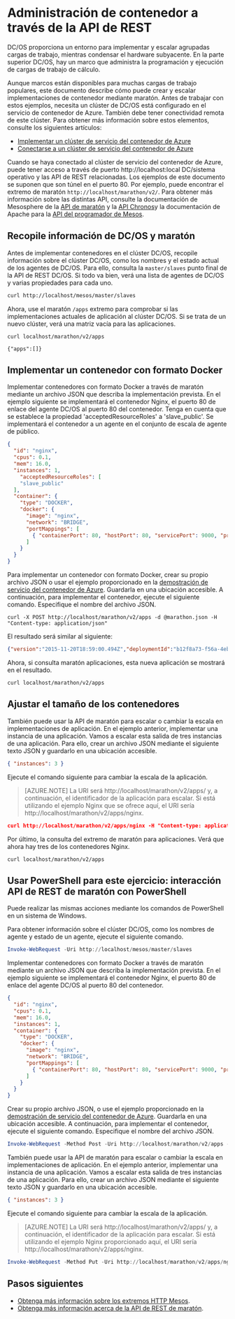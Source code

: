 <properties
   pageTitle="Administración de contenedores de servicio de contenedor Azure a través de la API de REST | Microsoft Azure"
   description="Implementar contenedores a un clúster de Azure contenedor servicio Mesos mediante la API de REST de maratón."
   services="container-service"
   documentationCenter=""
   authors="neilpeterson"
   manager="timlt"
   editor=""
   tags="acs, azure-container-service"
   keywords="Docker, contenedores, Micro-services, Mesos, Azure"/>

<tags
   ms.service="container-service"
   ms.devlang="na"
   ms.topic="get-started-article"
   ms.tgt_pltfrm="na"
   ms.workload="na"
   ms.date="09/13/2016"
   ms.author="timlt"/>

# <a name="container-management-through-the-rest-api"></a>Administración de contenedor a través de la API de REST

DC/OS proporciona un entorno para implementar y escalar agrupadas cargas de trabajo, mientras condensar el hardware subyacente. En la parte superior DC/OS, hay un marco que administra la programación y ejecución de cargas de trabajo de cálculo.

Aunque marcos están disponibles para muchas cargas de trabajo populares, este documento describe cómo puede crear y escalar implementaciones de contenedor mediante maratón. Antes de trabajar con estos ejemplos, necesita un clúster de DC/OS está configurado en el servicio de contenedor de Azure. También debe tener conectividad remota de este clúster. Para obtener más información sobre estos elementos, consulte los siguientes artículos:

- [Implementar un clúster de servicio del contenedor de Azure](container-service-deployment.md)
- [Conectarse a un clúster de servicio del contenedor de Azure](container-service-connect.md)

Cuando se haya conectado al clúster de servicio del contenedor de Azure, puede tener acceso a través de puerto http://localhost:local DC/sistema operativo y las API de REST relacionadas. Los ejemplos de este documento se suponen que son túnel en el puerto 80. Por ejemplo, puede encontrar el extremo de maratón `http://localhost/marathon/v2/`. Para obtener más información sobre las distintas API, consulte la documentación de Mesosphere de la [API de maratón](https://mesosphere.github.io/marathon/docs/rest-api.html) y la [API Chronos](https://mesos.github.io/chronos/docs/api.html)y la documentación de Apache para la [API del programador de Mesos](http://mesos.apache.org/documentation/latest/scheduler-http-api/).

## <a name="gather-information-from-dcos-and-marathon"></a>Recopile información de DC/OS y maratón

Antes de implementar contenedores en el clúster DC/OS, recopile información sobre el clúster DC/OS, como los nombres y el estado actual de los agentes de DC/OS. Para ello, consulta la `master/slaves` punto final de la API de REST DC/OS. Si todo va bien, verá una lista de agentes de DC/OS y varias propiedades para cada uno.

```bash
curl http://localhost/mesos/master/slaves
```

Ahora, use el maratón `/apps` extremo para comprobar si las implementaciones actuales de aplicación al clúster DC/OS. Si se trata de un nuevo clúster, verá una matriz vacía para las aplicaciones.

```
curl localhost/marathon/v2/apps

{"apps":[]}
```

## <a name="deploy-a-docker-formatted-container"></a>Implementar un contenedor con formato Docker

Implementar contenedores con formato Docker a través de maratón mediante un archivo JSON que describa la implementación prevista. En el ejemplo siguiente se implementará el contenedor Nginx, el puerto 80 de enlace del agente DC/OS al puerto 80 del contenedor. Tenga en cuenta que se establece la propiedad 'acceptedResourceRoles' a 'slave_public'. Se implementará el contenedor a un agente en el conjunto de escala de agente de público.

```json
{
  "id": "nginx",
  "cpus": 0.1,
  "mem": 16.0,
  "instances": 1,
    "acceptedResourceRoles": [
    "slave_public"
  ],
  "container": {
    "type": "DOCKER",
    "docker": {
      "image": "nginx",
      "network": "BRIDGE",
      "portMappings": [
        { "containerPort": 80, "hostPort": 80, "servicePort": 9000, "protocol": "tcp" }
      ]
    }
  }
}
```

Para implementar un contenedor con formato Docker, crear su propio archivo JSON o usar el ejemplo proporcionado en la [demostración de servicio del contenedor de Azure](https://raw.githubusercontent.com/rgardler/AzureDevTestDeploy/master/marathon/marathon.json). Guardarla en una ubicación accesible. A continuación, para implementar el contenedor, ejecute el siguiente comando. Especifique el nombre del archivo JSON.

```
curl -X POST http://localhost/marathon/v2/apps -d @marathon.json -H "Content-type: application/json"
```

El resultado será similar al siguiente:

```json
{"version":"2015-11-20T18:59:00.494Z","deploymentId":"b12f8a73-f56a-4eb1-9375-4ac026d6cdec"}
```

Ahora, si consulta maratón aplicaciones, esta nueva aplicación se mostrará en el resultado.

```
curl localhost/marathon/v2/apps
```

## <a name="scale-your-containers"></a>Ajustar el tamaño de los contenedores

También puede usar la API de maratón para escalar o cambiar la escala en implementaciones de aplicación. En el ejemplo anterior, implementar una instancia de una aplicación. Vamos a escalar esta salida de tres instancias de una aplicación. Para ello, crear un archivo JSON mediante el siguiente texto JSON y guardarlo en una ubicación accesible.

```json
{ "instances": 3 }
```

Ejecute el comando siguiente para cambiar la escala de la aplicación.

>[AZURE.NOTE] La URI será http://localhost/marathon/v2/apps/ y, a continuación, el identificador de la aplicación para escalar. Si está utilizando el ejemplo Nginx que se ofrece aquí, el URI sería http://localhost/marathon/v2/apps/nginx.

```json
curl http://localhost/marathon/v2/apps/nginx -H "Content-type: application/json" -X PUT -d @scale.json
```

Por último, la consulta del extremo de maratón para aplicaciones. Verá que ahora hay tres de los contenedores Nginx.

```
curl localhost/marathon/v2/apps
```

## <a name="use-powershell-for-this-exercise-marathon-rest-api-interaction-with-powershell"></a>Usar PowerShell para este ejercicio: interacción API de REST de maratón con PowerShell

Puede realizar las mismas acciones mediante los comandos de PowerShell en un sistema de Windows.

Para obtener información sobre el clúster DC/OS, como los nombres de agente y estado de un agente, ejecute el siguiente comando.

```powershell
Invoke-WebRequest -Uri http://localhost/mesos/master/slaves
```

Implementar contenedores con formato Docker a través de maratón mediante un archivo JSON que describa la implementación prevista. En el ejemplo siguiente se implementará el contenedor Nginx, el puerto 80 de enlace del agente DC/OS al puerto 80 del contenedor.

```json
{
  "id": "nginx",
  "cpus": 0.1,
  "mem": 16.0,
  "instances": 1,
  "container": {
    "type": "DOCKER",
    "docker": {
      "image": "nginx",
      "network": "BRIDGE",
      "portMappings": [
        { "containerPort": 80, "hostPort": 80, "servicePort": 9000, "protocol": "tcp" }
      ]
    }
  }
}
```

Crear su propio archivo JSON, o use el ejemplo proporcionado en la [demostración de servicio del contenedor de Azure](https://raw.githubusercontent.com/rgardler/AzureDevTestDeploy/master/marathon/marathon.json). Guardarla en una ubicación accesible. A continuación, para implementar el contenedor, ejecute el siguiente comando. Especifique el nombre del archivo JSON.

```powershell
Invoke-WebRequest -Method Post -Uri http://localhost/marathon/v2/apps -ContentType application/json -InFile 'c:\marathon.json'
```

También puede usar la API de maratón para escalar o cambiar la escala en implementaciones de aplicación. En el ejemplo anterior, implementar una instancia de una aplicación. Vamos a escalar esta salida de tres instancias de una aplicación. Para ello, crear un archivo JSON mediante el siguiente texto JSON y guardarlo en una ubicación accesible.

```json
{ "instances": 3 }
```

Ejecute el comando siguiente para cambiar la escala de la aplicación.

> [AZURE.NOTE] La URI será http://localhost/marathon/v2/apps/ y, a continuación, el identificador de la aplicación para escalar. Si está utilizando el ejemplo Nginx proporcionado aquí, el URI sería http://localhost/marathon/v2/apps/nginx.

```powershell
Invoke-WebRequest -Method Put -Uri http://localhost/marathon/v2/apps/nginx -ContentType application/json -InFile 'c:\scale.json'
```

## <a name="next-steps"></a>Pasos siguientes

- [Obtenga más información sobre los extremos HTTP Mesos]( http://mesos.apache.org/documentation/latest/endpoints/).
- [Obtenga más información acerca de la API de REST de maratón]( https://mesosphere.github.io/marathon/docs/rest-api.html).
